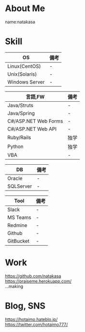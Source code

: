# About Me
name:natakasa

# Skill
|OS  |備考  |
|---|---|
|Linux(CentOS)  |- |
|Unix(Solaris) |- |
|Windows Server  |- |

|言語,FW  |備考  |
|---|---|
|Java/Struts  |- |
|Java/Spring |- |
|C#/ASP.NET Web Forms |- |
|C#/ASP.NET Web API |- |
|Ruby/Rails |独学 |
|Python  |独学 |
|VBA  |- |

|DB |備考  |
|---|---|
|Oracle  |- |
|SQLServer  |- |

|Tool |備考  |
|---|---|
|Slack  |- |
|MS Teams  |- |
|Redmine  |- |
|Github  |- |
|GitBucket  |- |

# Work
https://github.com/natakasa  
https://praiseme.herokuapp.com/  
...making

# Blog, SNS
https://hotaimo.hateblo.jp/  
https://twitter.com/hotaimo777/  